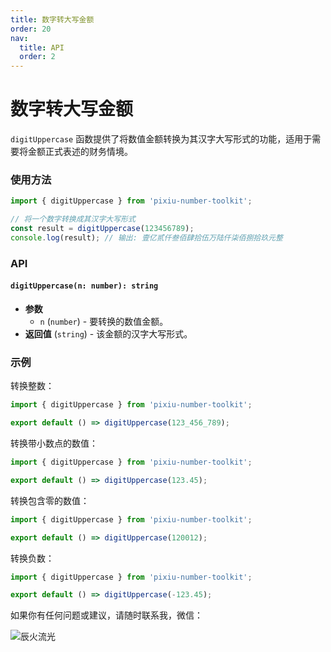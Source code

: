 ```yaml
---
title: 数字转大写金额
order: 20
nav:
  title: API
  order: 2
---
```


# 数字转大写金额

`digitUppercase` 函数提供了将数值金额转换为其汉字大写形式的功能，适用于需要将金额正式表述的财务情境。

### 使用方法

```js
import { digitUppercase } from 'pixiu-number-toolkit';

// 将一个数字转换成其汉字大写形式
const result = digitUppercase(123456789);
console.log(result); // 输出: 壹亿贰仟叁佰肆拾伍万陆仟柒佰捌拾玖元整
```

### API

#### `digitUppercase(n: number): string`

- **参数**
  - `n` (`number`) - 要转换的数值金额。
- **返回值** (`string`) - 该金额的汉字大写形式。

### 示例

转换整数：

```jsx
import { digitUppercase } from 'pixiu-number-toolkit';

export default () => digitUppercase(123_456_789);
```

转换带小数点的数值：

```jsx
import { digitUppercase } from 'pixiu-number-toolkit';

export default () => digitUppercase(123.45);
```

转换包含零的数值：

```jsx
import { digitUppercase } from 'pixiu-number-toolkit';

export default () => digitUppercase(120012);
```

转换负数：

```jsx
import { digitUppercase } from 'pixiu-number-toolkit';

export default () => digitUppercase(-123.45);
```

如果你有任何问题或建议，请随时联系我，微信：

![辰火流光](/open_source/pixiu-number-toolkit/wx.png)
